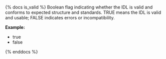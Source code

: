 {% docs is_valid %}
Boolean flag indicating whether the IDL is valid and conforms to expected structure and standards. TRUE means the IDL is valid and usable; FALSE indicates errors or incompatibility.

**Example:**
- true
- false

{% enddocs %}